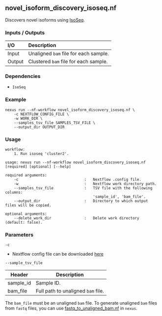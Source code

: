 ## novel_isoform_discovery_isoseq.nf

Discovers novel isoforms using [IsoSeq](https://isoseq.how/).

### Inputs / Outputs

| I/O    | Description                             |
|:-------|:----------------------------------------|
| Input  | Unaligned `bam` file for each sample.   | 
| Output | Clustered `bam` file for each sample.   |

### Dependencies

* `IsoSeq`

### Example

```
nexus run --nf-workflow novel_isoform_discovery_isoseq.nf \
    -c NEXTFLOW_CONFIG_FILE \
    -w WORK_DIR \
    --samples_tsv_file SAMPLES_TSV_FILE \
    --output_dir OUTPUT_DIR
```

### Usage

```
workflow:
    1. Run isoseq 'cluster2'.

usage: nexus run --nf-workflow novel_isoform_discovery_isoseq.nf [required] [optional] [--help]

required arguments:
    -c                              :   Nextflow .config file.
    -w                              :   Nextflow work directory path.
    --samples_tsv_file              :   TSV file with the following columns:
                                        'sample_id', 'bam_file'.
    --output_dir                    :   Directory to which output files will be copied.

optional arguments:
    --delete_work_dir               :   Delete work directory (default: false).
```

### Parameters

`-c`
* Nextflow config file can be downloaded [here](https://github.com/pirl-unc/nexus/tree/main/nextflow)

`--sample_tsv_file`

| Header    | Description                        |
|-----------|------------------------------------|
| sample_id | Sample ID.                         |
| bam_file  | Full path to unaligned `bam` file. |

The `bam_file` must be an unaligned `bam` file. 
To generate unaligned `bam` files from `fastq` files, 
you can use [fastq_to_unaligned_bam.nf](/src/nexuslib/pipelines/utilities/fastq_to_unaligned_bam/) in `nexus`.
